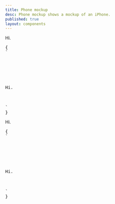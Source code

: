 ```yaml
---
title: Phone mockup
desc: Phone mockup shows a mockup of an iPhone.
published: true
layout: components
---
```


<script>
  import Component from "@components/Component.svelte"
  import ClassTable from "@components/ClassTable.svelte"
  import { prefix } from '$lib/stores';
  import { replace } from '$lib/actions';
</script>

<ClassTable
data="{[
  { type:'component', class: 'mockup-phone', desc: 'Container element' },
]}"
/>

<Component title="iPhone mockup">
<div class="mockup-phone">
  <div class="camera"></div> 
  <div class="display">
    <div class="artboard artboard-demo phone-1">Hi.</div>
  </div>
</div>
<pre slot="html" use:replace={{ to: $prefix }}>{
`<div class="$$mockup-phone">
  <div class="$$camera"></div> 
  <div class="$$display">
    <div class="$$artboard $$artboard-demo $$phone-1">Hi.</div>
  </div>
</div>`
}</pre>
</Component>

<Component title="With color">
<div class="mockup-phone border-primary">
  <div class="camera"></div> 
  <div class="display">
    <div class="artboard artboard-demo phone-1">Hi.</div>
  </div>
</div>
<pre slot="html" use:replace={{ to: $prefix }}>{
`<div class="$$mockup-phone border-primary">
  <div class="$$camera"></div> 
  <div class="$$display">
    <div class="$$artboard $$artboard-demo $$phone-1">Hi.</div>
  </div>
</div>`
}</pre>
</Component>
